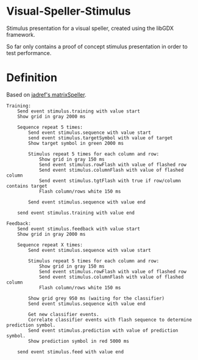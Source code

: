Visual-Speller-Stimulus
=======================

Stimulus presentation for a visual speller, created using the libGDX framework.

So far only contains a proof of concept stimulus presentation in order to test performance.

Definition
==========

Based on [jadref's matrixSpeller](https://github.com/jadref/buffer_bci/tree/master/matrixSpeller).

```
Training:
	Send event stimulus.training with value start
	Show grid in gray 2000 ms

	Sequence repeat 5 times:
		Send event stimulus.sequence with value start
		send event stimulus.targetSymbol with value of target
		Show target symbol in green 2000 ms

		Stimulus repeat 5 times for each column and row:
			Show grid in gray 150 ms
			Send event stimulus.rowFlash with value of flashed row
			Send event stimulus.columnFlash with value of flashed column
			Send event stimulus.tgtFlash with true if row/column contains target
			Flash column/rows white 150 ms

		Send event stimulus.sequence with value end

	send event stimulus.training with value end

Feedback:
	Send event stimulus.feedback with value start
	Show grid in gray 2000 ms

	Sequence repeat X times:
		Send event stimulus.sequence with value start

		Stimulus repeat 5 times for each column and row:
			Show grid in gray 150 ms
			Send event stimulus.rowFlash with value of flashed row
			Send event stimulus.columnFlash with value of flashed column
			Flash column/rows white 150 ms
		
		Show grid grey 950 ms (waiting for the classifier)
		Send event stimulus.sequence with value end
		
		Get new classifier events.
		Correlate classifier events with flash sequence to determine prediction symbol.
		Send event stimulus.prediction with value of prediction symbol.
		Show prediction symbol in red 5000 ms
		
	send event stimulus.feed with value end
```
